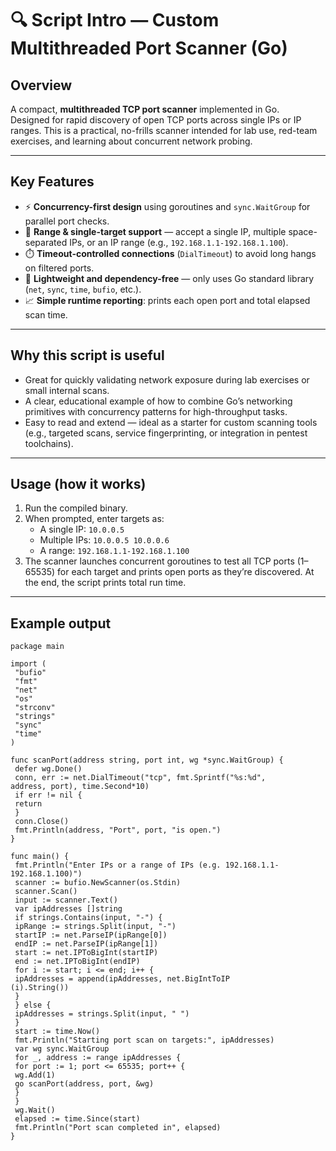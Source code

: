 # 🔍 Script Intro — Custom Multithreaded Port Scanner (Go)

## Overview
A compact, **multithreaded TCP port scanner** implemented in Go.  
Designed for rapid discovery of open TCP ports across single IPs or IP ranges. This is a practical, no-frills scanner intended for lab use, red-team exercises, and learning about concurrent network probing.

---

## Key Features
- ⚡ **Concurrency-first design** using goroutines and `sync.WaitGroup` for parallel port checks.  
- 🔁 **Range & single-target support** — accept a single IP, multiple space-separated IPs, or an IP range (e.g., `192.168.1.1-192.168.1.100`).  
- ⏱️ **Timeout-controlled connections** (`DialTimeout`) to avoid long hangs on filtered ports.  
- 🧹 **Lightweight and dependency-free** — only uses Go standard library (`net`, `sync`, `time`, `bufio`, etc.).  
- 📈 **Simple runtime reporting**: prints each open port and total elapsed scan time.

---

## Why this script is useful
- Great for quickly validating network exposure during lab exercises or small internal scans.  
- A clear, educational example of how to combine Go’s networking primitives with concurrency patterns for high-throughput tasks.  
- Easy to read and extend — ideal as a starter for custom scanning tools (e.g., targeted scans, service fingerprinting, or integration in pentest toolchains).

---

## Usage (how it works)
1. Run the compiled binary.  
2. When prompted, enter targets as:
   - A single IP: `10.0.0.5`  
   - Multiple IPs: `10.0.0.5 10.0.0.6`  
   - A range: `192.168.1.1-192.168.1.100`  
3. The scanner launches concurrent goroutines to test all TCP ports (1–65535) for each target and prints open ports as they’re discovered. At the end, the script prints total run time.

---

## Example output
```
package main

import (
 "bufio"
 "fmt"
 "net"
 "os"
 "strconv"
 "strings"
 "sync"
 "time"
)

func scanPort(address string, port int, wg *sync.WaitGroup) {
 defer wg.Done()
 conn, err := net.DialTimeout("tcp", fmt.Sprintf("%s:%d",
address, port), time.Second*10)
 if err != nil {
 return
 }
 conn.Close()
 fmt.Println(address, "Port", port, "is open.")
}

func main() {
 fmt.Println("Enter IPs or a range of IPs (e.g. 192.168.1.1-
192.168.1.100)")
 scanner := bufio.NewScanner(os.Stdin)
 scanner.Scan()
 input := scanner.Text()
 var ipAddresses []string
 if strings.Contains(input, "-") {
 ipRange := strings.Split(input, "-")
 startIP := net.ParseIP(ipRange[0])
 endIP := net.ParseIP(ipRange[1])
 start := net.IPToBigInt(startIP)
 end := net.IPToBigInt(endIP)
 for i := start; i <= end; i++ {
 ipAddresses = append(ipAddresses, net.BigIntToIP
(i).String())
 }
 } else {
 ipAddresses = strings.Split(input, " ")
 }
 start := time.Now()
 fmt.Println("Starting port scan on targets:", ipAddresses)
 var wg sync.WaitGroup
 for _, address := range ipAddresses {
 for port := 1; port <= 65535; port++ {
 wg.Add(1)
 go scanPort(address, port, &wg)
 }
 }
 wg.Wait()
 elapsed := time.Since(start)
 fmt.Println("Port scan completed in", elapsed)
}
```

